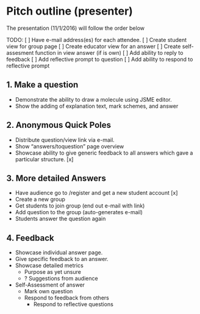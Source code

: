 # Pitch outline (presenter)
The presentation (11/1/2016) will follow the order below

TODO:
[ ] Have e-mail address(es) for each attendee.
[ ] Create student view for group page
[ ] Create educator view for an answer
[ ] Create self-assesment function in view answer (if is own)
[ ] Add ability to reply to feedback
[ ] Add reflective prompt to question
[ ] Add ability to respond to reflective prompt

## 1. Make a question
- Demonstrate the ability to draw a molecule using JSME editor.
- Show the adding of explanation text, mark schemes, and answer

## 2. Anonymous Quick Poles

- Distribute question/view link via e-mail.
- Show “answers/toquestion” page overview
- Showcase ability to give generic feedback to all answers which gave a particular structure. [x]

## 3. More detailed Answers
- Have audience go to /register and get a new student account [x]
- Create a new group
- Get students to join group (end out e-mail with link)
- Add question to the group (auto-generates e-mail)
-	Students answer the question again

## 4. Feedback
- Showcase individual answer page.
- Give specific feedback to an answer.
- Showcase detailed metrics
  - Purpose as yet unsure
  - ? Suggestions from audience
- Self-Assessment of answer
	- Mark own question
  - Respond to feedback from others
	- Respond to reflective questions
